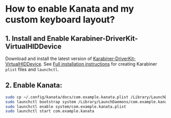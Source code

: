 # How to enable Kanata and my custom keyboard layout?

## 1. Install and Enable Karabiner-DriverKit-VirtualHIDDevice
Download and install the latest version of [Karabiner-DriverKit-VirtualHIDDevice](https://github.com/pqrs-org/Karabiner-DriverKit-VirtualHIDDevice/tree/main/dist). 
See [Full installation instructions](https://github.com/jtroo/kanata/discussions/1537) for creating Karabiner `plist` files and `launchctl`.

## 2. Enable Kanata:
```bash 
sudo cp ~/.config/kanata/docs/com.example.kanata.plist /Library/LaunchDaemons/
sudo launchctl bootstrap system /Library/LaunchDaemons/com.example.kanata.plist
sudo launchctl enable system/com.example.kanata.plist
sudo launchctl start com.example.kanata
```
